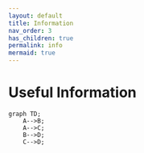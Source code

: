```yaml
---
layout: default
title: Information
nav_order: 3
has_children: true
permalink: info
mermaid: true
---
```


# Useful Information

```mermaid
graph TD;
    A-->B;
    A-->C;
    B-->D;
    C-->D;
```